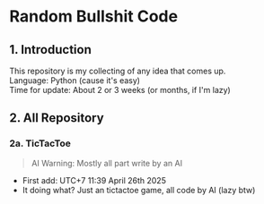 # Random Bullshit Code

## 1. Introduction
This repository is my collecting of any idea that comes up.  
Language: Python (cause it's easy)  
Time for update: About 2 or 3 weeks (or months, if I'm lazy)  

## 2. All Repository

### 2a. TicTacToe
> AI Warning: Mostly all part write by an AI
- First add: UTC+7 11:39 April 26th 2025
- It doing what? Just an tictactoe game, all code by AI (lazy btw)



